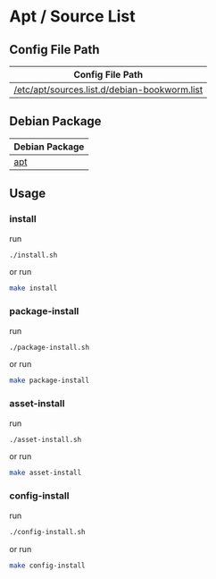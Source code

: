 

# Apt / Source List




## Config File Path

| Config File Path |
| --- |
| [/etc/apt/sources.list.d/debian-bookworm.list](./asset/overlay/etc/skel/etc/apt/sources.list.d/debian-bookworm.list) |




## Debian Package

| Debian Package |
| --- |
| [apt](https://packages.debian.org/stable/apt) |




## Usage


### install

run

``` sh
./install.sh
```

or run

``` sh
make install
```


### package-install

run

``` sh
./package-install.sh
```

or run

``` sh
make package-install
```


### asset-install

run

``` sh
./asset-install.sh
```

or run

``` sh
make asset-install
```


### config-install

run

``` sh
./config-install.sh
```

or run

``` sh
make config-install
```
